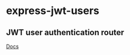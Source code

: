 # express-jwt-users
## JWT user authentication router

[Docs](https://aniddan.github.io/expres-jwt-users/docs)